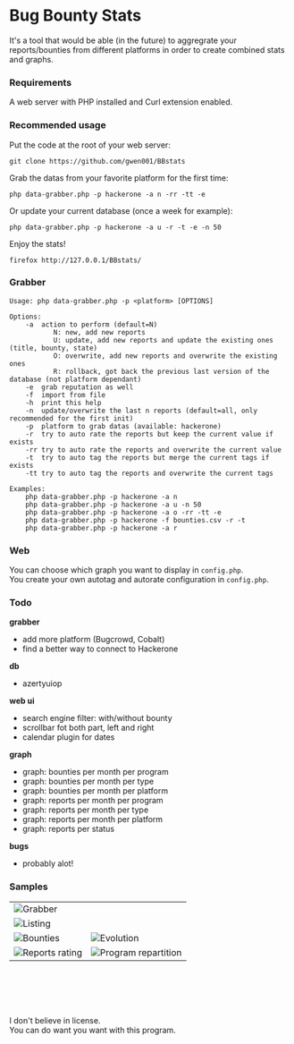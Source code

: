 # Bug Bounty Stats
It's a tool that would be able (in the future) to aggregrate your reports/bounties from different platforms in order to create combined stats and graphs.  


### Requirements
A web server with PHP installed and Curl extension enabled.  


### Recommended usage
Put the code at the root of your web server:
```
git clone https://github.com/gwen001/BBstats
```

Grab the datas from your favorite platform for the first time:
```
php data-grabber.php -p hackerone -a n -rr -tt -e
```

Or update your current database (once a week for example):
```
php data-grabber.php -p hackerone -a u -r -t -e -n 50
```

Enjoy the stats!
```
firefox http://127.0.0.1/BBstats/
```

### Grabber
```
Usage: php data-grabber.php -p <platform> [OPTIONS]

Options:
	-a	action to perform (default=N)
		   N: new, add new reports
		   U: update, add new reports and update the existing ones (title, bounty, state)
		   O: overwrite, add new reports and overwrite the existing ones
		   R: rollback, got back the previous last version of the database (not platform dependant)
	-e	grab reputation as well
	-f	import from file
	-h	print this help
	-n	update/overwrite the last n reports (default=all, only recommended for the first init)
	-p	platform to grab datas (available: hackerone)
	-r	try to auto rate the reports but keep the current value if exists
	-rr	try to auto rate the reports and overwrite the current value
	-t	try to auto tag the reports but merge the current tags if exists
	-tt	try to auto tag the reports and overwrite the current tags

Examples:
	php data-grabber.php -p hackerone -a n
	php data-grabber.php -p hackerone -a u -n 50
	php data-grabber.php -p hackerone -a o -rr -tt -e
	php data-grabber.php -p hackerone -f bounties.csv -r -t
	php data-grabber.php -p hackerone -a r
```


### Web
You can choose which graph you want to display in `config.php`.  
You create your own autotag and autorate configuration in `config.php`.  


### Todo
__grabber__
- add more platform (Bugcrowd, Cobalt)  
- find a better way to connect to Hackerone  

__db__
- azertyuiop

__web ui__
- search engine filter: with/without bounty  
- scrollbar fot both part, left and right  
- calendar plugin for dates

__graph__
- graph: bounties per month per program  
- graph: bounties per month per type  
- graph: bounties per month per platform  
- graph: reports per month per program  
- graph: reports per month per type  
- graph: reports per month per platform  
- graph: reports per status  

__bugs__
- probably alot!


### Samples
<table>
	<tbody>
		<tr>
			<td colspan="2"><img src="https://raw.githubusercontent.com/gwen001/BBstats/master/img/sample-grabber.png" title="Grabber" alt="Grabber" /></td>
		<tr>
			<td colspan="2"><img src="https://raw.githubusercontent.com/gwen001/BBstats/master/img/sample-listing.png" title="Listing" alt="Listing" /></td>
		</tr>
		<tr>
			<td><img src="https://raw.githubusercontent.com/gwen001/BBstats/master/img/sample-bounty.png" title="Bounties" alt="Bounties" /></td>
			<td><img src="https://raw.githubusercontent.com/gwen001/BBstats/master/img/sample-evolution.png" title="Evolution" alt="Evolution" /></td>
		</tr>
		<tr>
			<td><img src="https://raw.githubusercontent.com/gwen001/BBstats/master/img/sample-report-rating.png" title="Reports rating" alt="Reports rating" /></td>
			<td><img src="https://raw.githubusercontent.com/gwen001/BBstats/master/img/sample-program-repartition.png" title="Program repartition" alt="Program repartition" /></td>
		</tr>
	</tbody>
</table>

<br><br><br><br>

I don't believe in license.  
You can do want you want with this program.  
